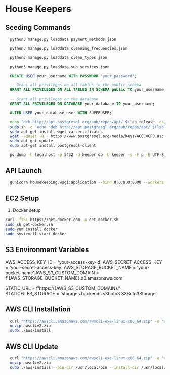 # House Keepers

## Seeding Commands

```sh
  python3 manage.py loaddata payment_methods.json

  python3 manage.py loaddata cleaning_frequencies.json

  python3 manage.py loaddata clean_types.json

  python3 manage.py loaddata sub_services.json
```

```sql
  CREATE USER your_username WITH PASSWORD 'your_password';

  -- Grant all privileges on all tables in the public schema
  GRANT ALL PRIVILEGES ON ALL TABLES IN SCHEMA public TO your_username;

  -- Grant all privileges on the database
  GRANT ALL PRIVILEGES ON DATABASE your_database TO your_username;

  ALTER USER your_database_user WITH SUPERUSER;
```

```sh
  echo "deb http://apt.postgresql.org/pub/repos/apt/ $(lsb_release -cs)-pgdg main" >>  /etc/apt/sources.list.d/pgdg.list
  sudo sh -c 'echo "deb http://apt.postgresql.org/pub/repos/apt/ $(lsb_release -cs)-pgdg main" > /etc/apt/sources.list.d/pgdg.list'
  sudo apt-get install wget ca-certificates
  wget --quiet -O - https://www.postgresql.org/media/keys/ACCC4CF8.asc | sudo apt-key add -
  sudo apt-get update
  sudo apt-get install postgresql-client
```

```sh
  pg_dump -h localhost -p 5432 -d keeper_db -U keeper -s -F p -E UTF-8 -f pg_schema.sql
```

## API Launch

```bash
  gunicorn housekeeping.wsgi:application --bind 0.0.0.0:8000 --workers 4
```

## EC2 Setup

1. Docker setup

```bash
curl -fsSL https://get.docker.com -o get-docker.sh
sudo sh get-docker.sh
sudo yum install docker
sudo systemctl start docker
```

## S3 Environment Variables

AWS_ACCESS_KEY_ID = 'your-access-key-id'
AWS_SECRET_ACCESS_KEY = 'your-secret-access-key'
AWS_STORAGE_BUCKET_NAME = 'your-bucket-name'
AWS_S3_CUSTOM_DOMAIN = f'{AWS_STORAGE_BUCKET_NAME}.s3.amazonaws.com'

STATIC_URL = f'https://{AWS_S3_CUSTOM_DOMAIN}/'
STATICFILES_STORAGE = 'storages.backends.s3boto3.S3Boto3Storage'

## AWS CLI Installation

```bash
  curl "https://awscli.amazonaws.com/awscli-exe-linux-x86_64.zip" -o "awscliv2.zip"
  unzip awscliv2.zip
  sudo ./aws/install
```

## AWS CLI Update
```bash
  curl "https://awscli.amazonaws.com/awscli-exe-linux-x86_64.zip" -o "awscliv2.zip"
  unzip awscliv2.zip
  sudo ./aws/install --bin-dir /usr/local/bin --install-dir /usr/local/aws-cli --update
```
